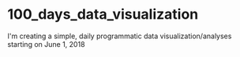 # 100_days_data_visualization
I'm creating a simple, daily programmatic data visualization/analyses starting on June 1, 2018
